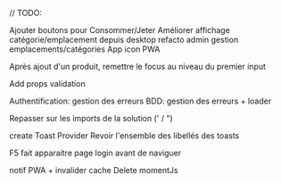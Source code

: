 // TODO:

Ajouter boutons pour Consommer/Jeter
Améliorer affichage catégorie/emplacement depuis desktop
refacto admin gestion emplacements/catégories
App icon PWA

Après ajout d'un produit, remettre le focus au niveau du premier input

Add props validation

Authentification: gestion des erreurs
BDD: gestion des erreurs + loader

Repasser sur les imports de la solution (' / ")

create Toast Provider
Revoir l'ensemble des libellés des toasts

F5 fait apparaitre page login avant de naviguer

notif PWA + invalider cache
Delete momentJs
